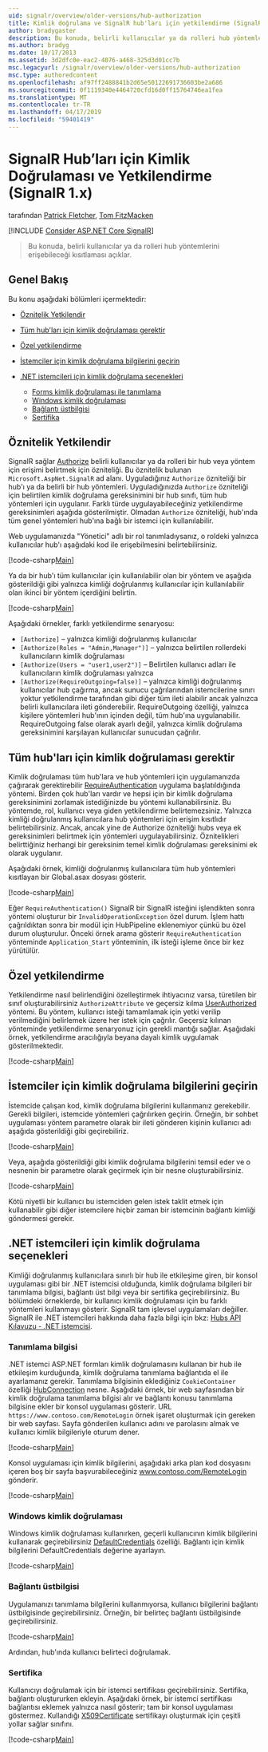 ```yaml
---
uid: signalr/overview/older-versions/hub-authorization
title: Kimlik doğrulama ve SignalR hub'ları için yetkilendirme (SignalR 1.x) | Microsoft Docs
author: bradygaster
description: Bu konuda, belirli kullanıcılar ya da rolleri hub yöntemlerini erişebileceği kısıtlaması açıklar.
ms.author: bradyg
ms.date: 10/17/2013
ms.assetid: 3d2dfc0e-eac2-4076-a468-325d3d01cc7b
msc.legacyurl: /signalr/overview/older-versions/hub-authorization
msc.type: authoredcontent
ms.openlocfilehash: af97ff2488841b2d65e50122691736603be2a686
ms.sourcegitcommit: 0f1119340e4464720cfd16d0ff15764746ea1fea
ms.translationtype: MT
ms.contentlocale: tr-TR
ms.lasthandoff: 04/17/2019
ms.locfileid: "59401419"
---
```

# <a name="authentication-and-authorization-for-signalr-hubs-signalr-1x"></a>SignalR Hub’ları için Kimlik Doğrulaması ve Yetkilendirme (SignalR 1.x)

tarafından [Patrick Fletcher](https://github.com/pfletcher), [Tom FitzMacken](https://github.com/tfitzmac)

[!INCLUDE [Consider ASP.NET Core SignalR](~/includes/signalr/signalr-version-disambiguation.md)]

> Bu konuda, belirli kullanıcılar ya da rolleri hub yöntemlerini erişebileceği kısıtlaması açıklar.


## <a name="overview"></a>Genel Bakış

Bu konu aşağıdaki bölümleri içermektedir:

- [Öznitelik Yetkilendir](#authorizeattribute)
- [Tüm hub'ları için kimlik doğrulaması gerektir](#requireauth)
- [Özel yetkilendirme](#custom)
- [İstemciler için kimlik doğrulama bilgilerini geçirin](#passauth)
- [.NET istemcileri için kimlik doğrulama seçenekleri](#authoptions)

    - [Forms kimlik doğrulaması ile tanımlama](#cookie)
    - [Windows kimlik doğrulaması](#windows)
    - [Bağlantı üstbilgisi](#header)
    - [Sertifika](#certificate)

<a id="authorizeattribute"></a>

## <a name="authorize-attribute"></a>Öznitelik Yetkilendir

SignalR sağlar [Authorize](https://msdn.microsoft.com/library/microsoft.aspnet.signalr.authorizeattribute(v=vs.111).aspx) belirli kullanıcılar ya da rolleri bir hub veya yöntem için erişimi belirtmek için özniteliği. Bu öznitelik bulunan `Microsoft.AspNet.SignalR` ad alanı. Uyguladığınız `Authorize` özniteliği bir hub'ı ya da belirli bir hub yöntemleri. Uyguladığınızda `Authorize` özniteliği için belirtilen kimlik doğrulama gereksinimini bir hub sınıfı, tüm hub yöntemleri için uygulanır. Farklı türde uygulayabileceğiniz yetkilendirme gereksinimleri aşağıda gösterilmiştir. Olmadan `Authorize` özniteliği, hub'ında tüm genel yöntemleri hub'ına bağlı bir istemci için kullanılabilir.

Web uygulamanızda "Yönetici" adlı bir rol tanımladıysanız, o roldeki yalnızca kullanıcılar hub'ı aşağıdaki kod ile erişebilmesini belirtebilirsiniz.

[!code-csharp[Main](hub-authorization/samples/sample1.cs)]

Ya da bir hub'ı tüm kullanıcılar için kullanılabilir olan bir yöntem ve aşağıda gösterildiği gibi yalnızca kimliği doğrulanmış kullanıcılar için kullanılabilir olan ikinci bir yöntem içerdiğini belirtin.

[!code-csharp[Main](hub-authorization/samples/sample2.cs)]

Aşağıdaki örnekler, farklı yetkilendirme senaryosu:

- `[Authorize]` – yalnızca kimliği doğrulanmış kullanıcılar
- `[Authorize(Roles = "Admin,Manager")]` – yalnızca belirtilen rollerdeki kullanıcıların kimlik doğrulaması
- `[Authorize(Users = "user1,user2")]` – Belirtilen kullanıcı adları ile kullanıcıların kimlik doğrulaması yalnızca
- `[Authorize(RequireOutgoing=false)]` – yalnızca kimliği doğrulanmış kullanıcılar hub çağırma, ancak sunucu çağrılarından istemcilerine sınırı yoktur yetkilendirme tarafından gibi diğer tüm ileti alabilir ancak yalnızca belirli kullanıcılara ileti gönderebilir. RequireOutgoing özelliği, yalnızca kişilere yöntemleri hub'ının içinden değil, tüm hub'ına uygulanabilir. RequireOutgoing false olarak ayarlı değil, yalnızca kimlik doğrulama gereksinimini karşılayan kullanıcılar sunucudan çağrılır.

<a id="requireauth"></a>

## <a name="require-authentication-for-all-hubs"></a>Tüm hub'ları için kimlik doğrulaması gerektir

Kimlik doğrulaması tüm hub'lara ve hub yöntemleri için uygulamanızda çağırarak gerektirebilir [RequireAuthentication](https://msdn.microsoft.com/library/microsoft.aspnet.signalr.hubpipelineextensions.requireauthentication(v=vs.111).aspx) uygulama başlatıldığında yöntemi. Birden çok hub'ları vardır ve hepsi için bir kimlik doğrulama gereksinimini zorlamak istediğinizde bu yöntemi kullanabilirsiniz. Bu yöntemde, rol, kullanıcı veya giden yetkilendirme belirtemezsiniz. Yalnızca kimliği doğrulanmış kullanıcılara hub yöntemleri için erişim kısıtlıdır belirtebilirsiniz. Ancak, ancak yine de Authorize özniteliği hubs veya ek gereksinimleri belirtmek için yöntemleri uygulayabilirsiniz. Öznitelikleri belirttiğiniz herhangi bir gereksinim temel kimlik doğrulaması gereksinimi ek olarak uygulanır.

Aşağıdaki örnek, kimliği doğrulanmış kullanıcılara tüm hub yöntemleri kısıtlayan bir Global.asax dosyası gösterir.

[!code-csharp[Main](hub-authorization/samples/sample3.cs)]

Eğer `RequireAuthentication()` SignalR bir SignalR isteğini işlendikten sonra yöntemi oluşturur bir `InvalidOperationException` özel durum. İşlem hattı çağrıldıktan sonra bir modül için HubPipeline eklenemiyor çünkü bu özel durum oluşturulur. Önceki örnek arama gösterir `RequireAuthentication` yönteminde `Application_Start` yönteminin, ilk isteği işleme önce bir kez yürütülür.

<a id="custom"></a>

## <a name="customized-authorization"></a>Özel yetkilendirme

Yetkilendirme nasıl belirlendiğini özelleştirmek ihtiyacınız varsa, türetilen bir sınıf oluşturabilirsiniz `AuthorizeAttribute` ve geçersiz kılma [UserAuthorized](https://msdn.microsoft.com/library/microsoft.aspnet.signalr.authorizeattribute.userauthorized(v=vs.111).aspx) yöntemi. Bu yöntem, kullanıcı isteği tamamlamak için yetki verilip verilmediğini belirlemek üzere her istek için çağrılır. Geçersiz kılınan yönteminde yetkilendirme senaryonuz için gerekli mantığı sağlar. Aşağıdaki örnek, yetkilendirme aracılığıyla beyana dayalı kimlik uygulamak gösterilmektedir.

[!code-csharp[Main](hub-authorization/samples/sample4.cs)]

<a id="passauth"></a>

## <a name="pass-authentication-information-to-clients"></a>İstemciler için kimlik doğrulama bilgilerini geçirin

İstemcide çalışan kod, kimlik doğrulama bilgilerini kullanmanız gerekebilir. Gerekli bilgileri, istemcide yöntemleri çağrılırken geçirin. Örneğin, bir sohbet uygulaması yöntem parametre olarak bir ileti gönderen kişinin kullanıcı adı aşağıda gösterildiği gibi geçirebiliriz.

[!code-csharp[Main](hub-authorization/samples/sample5.cs)]

Veya, aşağıda gösterildiği gibi kimlik doğrulama bilgilerini temsil eder ve o nesnenin bir parametre olarak geçirmek için bir nesne oluşturabilirsiniz.

[!code-csharp[Main](hub-authorization/samples/sample6.cs)]

Kötü niyetli bir kullanıcı bu istemciden gelen istek taklit etmek için kullanabilir gibi diğer istemcilere hiçbir zaman bir istemcinin bağlantı kimliği göndermesi gerekir.

<a id="authoptions"></a>

## <a name="authentication-options-for-net-clients"></a>.NET istemcileri için kimlik doğrulama seçenekleri

Kimliği doğrulanmış kullanıcılara sınırlı bir hub ile etkileşime giren, bir konsol uygulaması gibi bir .NET istemcisi olduğunda, kimlik doğrulama bilgileri bir tanımlama bilgisi, bağlantı üst bilgi veya bir sertifika geçirebilirsiniz. Bu bölümdeki örneklerde, bir kullanıcı kimlik doğrulaması için bu farklı yöntemleri kullanmayı gösterir. SignalR tam işlevsel uygulamaları değiller. SignalR ile .NET istemcileri hakkında daha fazla bilgi için bkz: [Hubs API Kılavuzu - .NET istemcisi](../guide-to-the-api/hubs-api-guide-net-client.md).

<a id="cookie"></a>

### <a name="cookie"></a>Tanımlama bilgisi

.NET istemci ASP.NET formları kimlik doğrulamasını kullanan bir hub ile etkileşim kurduğunda, kimlik doğrulama tanımlama bağlantıda el ile ayarlamanız gerekir. Tanımlama bilgisinin eklediğiniz `CookieContainer` özelliği [HubConnection](https://msdn.microsoft.com/library/microsoft.aspnet.signalr.client.hubs.hubconnection(v=vs.111).aspx) nesne. Aşağıdaki örnek, bir web sayfasından bir kimlik doğrulama tanımlama bilgisi alır ve bağlantı konusu tanımlama bilgisine ekler bir konsol uygulaması gösterir. URL `https://www.contoso.com/RemoteLogin` örnek işaret oluşturmak için gereken bir web sayfası. Sayfa gönderilen kullanıcı adını ve parolasını almak ve kullanıcı kimlik bilgileriyle oturum dener.

[!code-csharp[Main](hub-authorization/samples/sample7.cs)]

Konsol uygulaması için kimlik bilgilerini, aşağıdaki arka plan kod dosyasını içeren boş bir sayfa başvurabileceğiniz www.contoso.com/RemoteLogin gönderir.

[!code-csharp[Main](hub-authorization/samples/sample8.cs)]

<a id="windows"></a>

### <a name="windows-authentication"></a>Windows kimlik doğrulaması

Windows kimlik doğrulaması kullanırken, geçerli kullanıcının kimlik bilgilerini kullanarak geçirebilirsiniz [DefaultCredentials](https://msdn.microsoft.com/library/system.net.credentialcache.defaultcredentials.aspx) özelliği. Bağlantı için kimlik bilgilerini DefaultCredentials değerine ayarlayın.

[!code-csharp[Main](hub-authorization/samples/sample9.cs?highlight=6)]

<a id="header"></a>

### <a name="connection-header"></a>Bağlantı üstbilgisi

Uygulamanızı tanımlama bilgilerini kullanmıyorsa, kullanıcı bilgilerini bağlantı üstbilgisinde geçirebilirsiniz. Örneğin, bir belirteç bağlantı üstbilgisinde geçirebilirsiniz.

[!code-csharp[Main](hub-authorization/samples/sample10.cs?highlight=6)]

Ardından, hub'ında kullanıcı belirteci doğrulamak.

<a id="certificate"></a>

### <a name="certificate"></a>Sertifika

Kullanıcıyı doğrulamak için bir istemci sertifikası geçirebilirsiniz. Sertifika, bağlantı oluştururken ekleyin. Aşağıdaki örnek, bir istemci sertifikası bağlantısı eklemek yalnızca nasıl gösterir; tam bir konsol uygulaması göstermez. Kullandığı [X509Certificate](https://msdn.microsoft.com/library/system.security.cryptography.x509certificates.x509certificate.aspx) sertifikayı oluşturmak için çeşitli yollar sağlar sınıfını.

[!code-csharp[Main](hub-authorization/samples/sample11.cs?highlight=6)]
